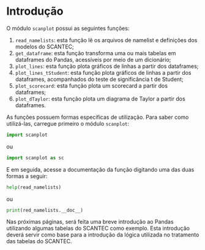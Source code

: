 # Introdução

O módulo `scanplot` possui as seguintes funções:

1. `read_namelists`: esta função lê os arquivos de namelist e definições dos modelos do SCANTEC;
2. `get_dataframe`: esta função transforma uma ou mais tabelas em dataframes do Pandas, acessíveis por meio de um dicionário;
3. `plot_lines`: esta função plota gráficos de linhas a partir dos dataframes;
4. `plot_lines_tStudent`: esta função plota gráficos de linhas a partir dos dataframes, acompanhados do teste de significância t de Student;
5. `plot_scorecard`: esta função plota um scorecard a partir dos dataframes;
6. `plot_dTaylor`: esta função plota um diagrama de Taylor a partir dos dataframes.

As funções possuem formas específicas de utilização. Para saber como utilizá-las, carregue primeiro o módulo `scanplot`:

```Python
import scanplot
```

ou 

```Python
import scanplot as sc
```

E em seguida, acesse a documentação da função digitando uma das duas formas a seguir:

```Python
help(read_namelists)
```

ou

```Python
print(red_namelists.__doc__)
```

Nas próximas páginas, será feita uma breve introdução ao Pandas utilizando algumas tabelas do SCANTEC como exemplo. Esta introdução deverá servir como base para a introdução da lógica utilizada no tratamento das tabelas do SCANTEC.
